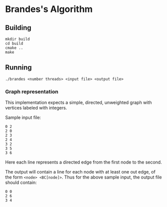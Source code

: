 # Brandes's Algorithm

## Building

    mkdir build
    cd build
    cmake ..
    make

## Running

    ./brandes <number threads> <input file> <output file>

### Graph representation

This implementation expects a simple, directed, unweighted graph with vertices
labeled with integers.

Sample input file:

    0 2
    2 0
    2 3
    2 4
    3 2
    3 5
    3 6

Here each line represents a directed edge from the first node to the second.

The output will contain a line for each node with at least one out edge, of the
form `<node> <BC[node]>`.  Thus for the above sample input, the output file
should contain:

    0 0
    2 6
    3 4

